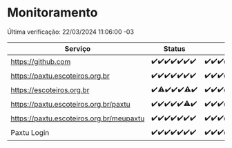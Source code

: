 # Monitoramento

Última verificação: 22/03/2024 11:06:00 -03

|Serviço|Status|Últimas 24h|
|---|---|---|
|https://github.com|<span title="2024-03-15: OK=24">✔️</span><span title="2024-03-16: OK=24">✔️</span><span title="2024-03-17: OK=24">✔️</span><span title="2024-03-18: OK=24">✔️</span><span title="2024-03-19: OK=24">✔️</span><span title="2024-03-20: OK=24">✔️</span><span title="2024-03-21: OK=14">✔️</span>|<span title="21/03/2024 11:06:00 -03 : 200">✔️</span><span title="21/03/2024 12:07:00 -03 : 200">✔️</span><span title="21/03/2024 13:07:00 -03 : 200">✔️</span><span title="21/03/2024 14:04:00 -03 : 200">✔️</span><span title="21/03/2024 15:08:00 -03 : 200">✔️</span><span title="21/03/2024 16:05:00 -03 : 200">✔️</span><span title="21/03/2024 17:06:00 -03 : 200">✔️</span><span title="21/03/2024 18:06:00 -03 : 200">✔️</span><span title="21/03/2024 19:04:00 -03 : 200">✔️</span><span title="21/03/2024 20:06:00 -03 : 200">✔️</span><span title="21/03/2024 21:29:00 -03 : 200">✔️</span><span title="21/03/2024 22:38:00 -03 : 200">✔️</span><span title="21/03/2024 23:13:00 -03 : 200">✔️</span><span title="22/03/2024 00:07:00 -03 : 200">✔️</span><span title="22/03/2024 01:07:00 -03 : 200">✔️</span><span title="22/03/2024 02:07:00 -03 : 200">✔️</span><span title="22/03/2024 03:08:00 -03 : 200">✔️</span><span title="22/03/2024 04:06:00 -03 : 200">✔️</span><span title="22/03/2024 05:08:00 -03 : 200">✔️</span><span title="22/03/2024 06:08:00 -03 : 200">✔️</span><span title="22/03/2024 07:06:00 -03 : 200">✔️</span><span title="22/03/2024 08:04:00 -03 : 200">✔️</span><span title="22/03/2024 09:11:00 -03 : 200">✔️</span><span title="22/03/2024 10:05:00 -03 : 200">✔️</span><span title="22/03/2024 11:06:00 -03 : 200">✔️</span>|
|https://paxtu.escoteiros.org.br|<span title="2024-03-15: OK=24">✔️</span><span title="2024-03-16: OK=24">✔️</span><span title="2024-03-17: OK=24">✔️</span><span title="2024-03-18: OK=24">✔️</span><span title="2024-03-19: OK=24">✔️</span><span title="2024-03-20: OK=24">✔️</span><span title="2024-03-21: OK=14">✔️</span>|<span title="21/03/2024 11:06:00 -03 : 200">✔️</span><span title="21/03/2024 12:07:00 -03 : 200">✔️</span><span title="21/03/2024 13:07:00 -03 : 200">✔️</span><span title="21/03/2024 14:04:00 -03 : 200">✔️</span><span title="21/03/2024 15:08:00 -03 : 200">✔️</span><span title="21/03/2024 16:05:00 -03 : 200">✔️</span><span title="21/03/2024 17:06:00 -03 : 200">✔️</span><span title="21/03/2024 18:06:00 -03 : 200">✔️</span><span title="21/03/2024 19:04:00 -03 : 0">❌</span><span title="21/03/2024 20:06:00 -03 : 200">✔️</span><span title="21/03/2024 21:29:00 -03 : 200">✔️</span><span title="21/03/2024 22:38:00 -03 : 200">✔️</span><span title="21/03/2024 23:13:00 -03 : 200">✔️</span><span title="22/03/2024 00:07:00 -03 : 200">✔️</span><span title="22/03/2024 01:07:00 -03 : 200">✔️</span><span title="22/03/2024 02:07:00 -03 : 200">✔️</span><span title="22/03/2024 03:08:00 -03 : 200">✔️</span><span title="22/03/2024 04:06:00 -03 : 200">✔️</span><span title="22/03/2024 05:08:00 -03 : 200">✔️</span><span title="22/03/2024 06:08:00 -03 : 200">✔️</span><span title="22/03/2024 07:06:00 -03 : 200">✔️</span><span title="22/03/2024 08:04:00 -03 : 200">✔️</span><span title="22/03/2024 09:11:00 -03 : 200">✔️</span><span title="22/03/2024 10:05:00 -03 : 200">✔️</span><span title="22/03/2024 11:06:00 -03 : 200">✔️</span>|
|https://escoteiros.org.br|<span title="2024-03-15: OK=24">✔️</span><span title="2024-03-16: OK=23, Falhas=1">⚠️</span><span title="2024-03-17: OK=24">✔️</span><span title="2024-03-18: OK=24">✔️</span><span title="2024-03-19: OK=24">✔️</span><span title="2024-03-20: OK=22, Falhas=2">⚠️</span><span title="2024-03-21: OK=14">✔️</span>|<span title="21/03/2024 11:06:00 -03 : 200">✔️</span><span title="21/03/2024 12:07:00 -03 : 200">✔️</span><span title="21/03/2024 13:07:00 -03 : 200">✔️</span><span title="21/03/2024 14:04:00 -03 : 200">✔️</span><span title="21/03/2024 15:08:00 -03 : 200">✔️</span><span title="21/03/2024 16:05:00 -03 : 200">✔️</span><span title="21/03/2024 17:06:00 -03 : 200">✔️</span><span title="21/03/2024 18:06:00 -03 : 200">✔️</span><span title="21/03/2024 19:04:00 -03 : 200">✔️</span><span title="21/03/2024 20:06:00 -03 : 200">✔️</span><span title="21/03/2024 21:29:00 -03 : 200">✔️</span><span title="21/03/2024 22:38:00 -03 : 200">✔️</span><span title="21/03/2024 23:13:00 -03 : 200">✔️</span><span title="22/03/2024 00:07:00 -03 : 200">✔️</span><span title="22/03/2024 01:07:00 -03 : 200">✔️</span><span title="22/03/2024 02:07:00 -03 : 200">✔️</span><span title="22/03/2024 03:08:00 -03 : 200">✔️</span><span title="22/03/2024 04:07:00 -03 : 200">✔️</span><span title="22/03/2024 05:08:00 -03 : 200">✔️</span><span title="22/03/2024 06:08:00 -03 : 200">✔️</span><span title="22/03/2024 07:06:00 -03 : 200">✔️</span><span title="22/03/2024 08:04:00 -03 : 200">✔️</span><span title="22/03/2024 09:11:00 -03 : 200">✔️</span><span title="22/03/2024 10:05:00 -03 : 200">✔️</span><span title="22/03/2024 11:06:00 -03 : 200">✔️</span>|
|https://paxtu.escoteiros.org.br/paxtu|<span title="2024-03-15: OK=24">✔️</span><span title="2024-03-16: OK=24">✔️</span><span title="2024-03-17: OK=24">✔️</span><span title="2024-03-18: OK=24">✔️</span><span title="2024-03-19: OK=24">✔️</span><span title="2024-03-20: OK=23, Falhas=1">⚠️</span><span title="2024-03-21: OK=14">✔️</span>|<span title="21/03/2024 11:06:00 -03 : 200">✔️</span><span title="21/03/2024 12:07:00 -03 : 200">✔️</span><span title="21/03/2024 13:07:00 -03 : 200">✔️</span><span title="21/03/2024 14:04:00 -03 : 200">✔️</span><span title="21/03/2024 15:08:00 -03 : 200">✔️</span><span title="21/03/2024 16:05:00 -03 : 200">✔️</span><span title="21/03/2024 17:06:00 -03 : 200">✔️</span><span title="21/03/2024 18:06:00 -03 : 200">✔️</span><span title="21/03/2024 19:04:00 -03 : 200">✔️</span><span title="21/03/2024 20:06:00 -03 : 200">✔️</span><span title="21/03/2024 21:29:00 -03 : 200">✔️</span><span title="21/03/2024 22:38:00 -03 : 200">✔️</span><span title="21/03/2024 23:13:00 -03 : 200">✔️</span><span title="22/03/2024 00:07:00 -03 : 200">✔️</span><span title="22/03/2024 01:07:00 -03 : 200">✔️</span><span title="22/03/2024 02:07:00 -03 : 200">✔️</span><span title="22/03/2024 03:08:00 -03 : 200">✔️</span><span title="22/03/2024 04:07:00 -03 : 200">✔️</span><span title="22/03/2024 05:08:00 -03 : 200">✔️</span><span title="22/03/2024 06:08:00 -03 : 200">✔️</span><span title="22/03/2024 07:06:00 -03 : 200">✔️</span><span title="22/03/2024 08:04:00 -03 : 200">✔️</span><span title="22/03/2024 09:11:00 -03 : 200">✔️</span><span title="22/03/2024 10:05:00 -03 : 200">✔️</span><span title="22/03/2024 11:06:00 -03 : 200">✔️</span>|
|https://paxtu.escoteiros.org.br/meupaxtu|<span title="2024-03-15: OK=24">✔️</span><span title="2024-03-16: OK=24">✔️</span><span title="2024-03-17: OK=24">✔️</span><span title="2024-03-18: OK=24">✔️</span><span title="2024-03-19: OK=24">✔️</span><span title="2024-03-20: OK=24">✔️</span><span title="2024-03-21: OK=14">✔️</span>|<span title="21/03/2024 11:06:00 -03 : 200">✔️</span><span title="21/03/2024 12:07:00 -03 : 200">✔️</span><span title="21/03/2024 13:07:00 -03 : 200">✔️</span><span title="21/03/2024 14:04:00 -03 : 200">✔️</span><span title="21/03/2024 15:08:00 -03 : 200">✔️</span><span title="21/03/2024 16:05:00 -03 : 200">✔️</span><span title="21/03/2024 17:06:00 -03 : 200">✔️</span><span title="21/03/2024 18:06:00 -03 : 200">✔️</span><span title="21/03/2024 19:04:00 -03 : 200">✔️</span><span title="21/03/2024 20:06:00 -03 : 200">✔️</span><span title="21/03/2024 21:29:00 -03 : 200">✔️</span><span title="21/03/2024 22:38:00 -03 : 200">✔️</span><span title="21/03/2024 23:13:00 -03 : 200">✔️</span><span title="22/03/2024 00:07:00 -03 : 200">✔️</span><span title="22/03/2024 01:07:00 -03 : 200">✔️</span><span title="22/03/2024 02:07:00 -03 : 200">✔️</span><span title="22/03/2024 03:08:00 -03 : 200">✔️</span><span title="22/03/2024 04:07:00 -03 : 200">✔️</span><span title="22/03/2024 05:08:00 -03 : 200">✔️</span><span title="22/03/2024 06:08:00 -03 : 200">✔️</span><span title="22/03/2024 07:06:00 -03 : 200">✔️</span><span title="22/03/2024 08:04:00 -03 : 200">✔️</span><span title="22/03/2024 09:11:00 -03 : 200">✔️</span><span title="22/03/2024 10:05:00 -03 : 200">✔️</span><span title="22/03/2024 11:06:00 -03 : 200">✔️</span>|
|Paxtu Login|<span title="2024-03-15: OK=24">✔️</span><span title="2024-03-16: OK=24">✔️</span><span title="2024-03-17: OK=24">✔️</span><span title="2024-03-18: OK=24">✔️</span><span title="2024-03-19: OK=24">✔️</span><span title="2024-03-20: OK=24">✔️</span><span title="2024-03-21: OK=14">✔️</span>|<span title="21/03/2024 11:06:00 -03 : 200">✔️</span><span title="21/03/2024 12:07:00 -03 : 200">✔️</span><span title="21/03/2024 13:07:00 -03 : 200">✔️</span><span title="21/03/2024 14:04:00 -03 : 200">✔️</span><span title="21/03/2024 15:08:00 -03 : 200">✔️</span><span title="21/03/2024 16:05:00 -03 : 200">✔️</span><span title="21/03/2024 17:06:00 -03 : 200">✔️</span><span title="21/03/2024 18:06:00 -03 : 200">✔️</span><span title="21/03/2024 19:04:00 -03 : 200">✔️</span><span title="21/03/2024 20:06:00 -03 : 200">✔️</span><span title="21/03/2024 21:29:00 -03 : 200">✔️</span><span title="21/03/2024 22:38:00 -03 : 200">✔️</span><span title="21/03/2024 23:13:00 -03 : 200">✔️</span><span title="22/03/2024 00:07:00 -03 : 200">✔️</span><span title="22/03/2024 01:07:00 -03 : 200">✔️</span><span title="22/03/2024 02:07:00 -03 : 200">✔️</span><span title="22/03/2024 03:08:00 -03 : 200">✔️</span><span title="22/03/2024 04:07:00 -03 : 200">✔️</span><span title="22/03/2024 05:09:00 -03 : 200">✔️</span><span title="22/03/2024 06:08:00 -03 : 200">✔️</span><span title="22/03/2024 07:06:00 -03 : 200">✔️</span><span title="22/03/2024 08:04:00 -03 : 200">✔️</span><span title="22/03/2024 09:11:00 -03 : 200">✔️</span><span title="22/03/2024 10:05:00 -03 : 200">✔️</span><span title="22/03/2024 11:06:00 -03 : 200">✔️</span>|
